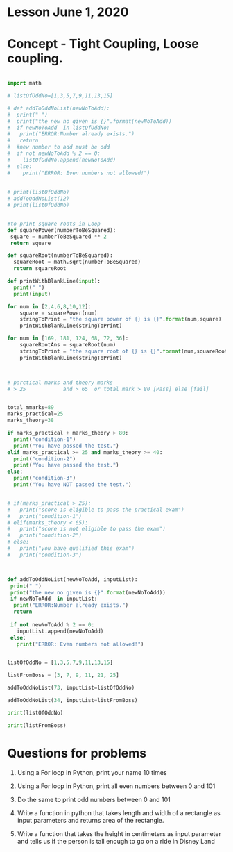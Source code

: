 # Lesson June 1, 2020

# Concept - Tight Coupling, Loose coupling.

```py

import math

# listOfOddNo=[1,3,5,7,9,11,13,15]

# def addToOddNoList(newNoToAdd):
#  print(" ")
#  print("the new no given is {}".format(newNoToAdd))
#  if newNoToAdd  in listOfOddNo:
#   print("ERROR:Number already exists.")
#   return
#  #new number to add must be odd
#  if not newNoToAdd % 2 == 0:
#    listOfOddNo.append(newNoToAdd)
#  else:
#    print("ERROR: Even numbers not allowed!")
   
    
# print(listOfOddNo)
# addToOddNoList(12)
# print(listOfOddNo)


#to print square roots in Loop
def squarePower(numberToBeSquared):
 square = numberToBeSquared ** 2
 return square

def squareRoot(numberToBeSquared):
  squareRoot = math.sqrt(numberToBeSquared)
  return squareRoot

def printWithBlankLine(input):
  print(" ")
  print(input)

for num in [2,4,6,8,10,12]:
    square = squarePower(num)
    stringToPrint = "the square power of {} is {}".format(num,square)
    printWithBlankLine(stringToPrint)

for num in [169, 181, 124, 68, 72, 36]:
    squareRootAns = squareRoot(num)
    stringToPrint = "the square root of {} is {}".format(num,squareRootAns)
    printWithBlankLine(stringToPrint)



# parctical marks and theory marks
# > 25            and > 65  or total mark > 80 [Pass] else [fail]


total_mmarks=89
marks_practical=25
marks_theory=38

if marks_practical + marks_theory > 80:
  print("condition-1")
  print("You have passed the test.")
elif marks_practical >= 25 and marks_theory >= 40:
  print("condition-2")
  print("You have passed the test.")
else:
  print("condition-3")
  print("You have NOT passed the test.")


# if(marks_practical > 25):
#   print("score is eligible to pass the practical exam")
#   print("condition-1")
# elif(marks_theory < 65):
#   print("score is not eligible to pass the exam")
#   print("condition-2")
# else:
#   print("you have qualified this exam")
#   print("condition-3")



def addToOddNoList(newNoToAdd, inputList):
 print(" ")
 print("the new no given is {}".format(newNoToAdd))
 if newNoToAdd  in inputList:
  print("ERROR:Number already exists.")
  return
  
 if not newNoToAdd % 2 == 0:
   inputList.append(newNoToAdd)
 else:
   print("ERROR: Even numbers not allowed!")


listOfOddNo = [1,3,5,7,9,11,13,15]

listFromBoss = [3, 7, 9, 11, 21, 25]

addToOddNoList(73, inputList=listOfOddNo)

addToOddNoList(34, inputList=listFromBoss)

print(listOfOddNo)

print(listFromBoss)
```


# Questions for problems

1. Using a For loop in Python, print your name 10 times

2. Using a For loop in Python, print all even numbers between 0 and 101

3. Do the same to print odd numbers between 0 and 101

4. Write a function in python that takes length and width of a rectangle as input parameters 
and returns area of the rectangle.

5. Write a function that takes the height in centimeters as input parameter and tells us if
the person is tall enough to go on a ride in Disney Land
